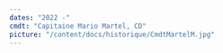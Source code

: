 ```yaml
---
dates: "2022 -"
cmdt: "Capitaine Mario Martel, CD" 
picture: "/content/docs/historique/CmdtMartelM.jpg"
---
```


